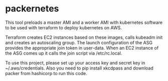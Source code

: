 # packernetes

This tool preloads a master AMI and a worker AMI with kubernetes software to be used with terraform to deploy kubernetes on AWS.

Terraform creates EC2 instances based on these images, calls kubeadm init and creates an autoscaling group.
The launch configuration of the ASG provides the appropriate join token in user-data.
When an EC2 instance of the ASG comes up it calls the join script via /etc/rc.local.

To use this project, please set up your access key and secret key in ~/.aws/credentials.
Also you need to pip install xkcdpass and download packer from hashicorp to run this code.

